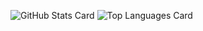 ![GitHub Stats Card](https://github-readme-stats.vercel.app/api?username=tenpadrummer&count_private=true&show_icons=true&theme=cobalt)
![Top Languages Card](https://github-readme-stats.vercel.app/api/top-langs/?username=tenpadrummer)
